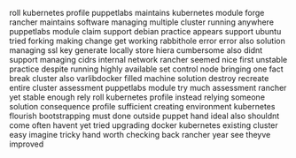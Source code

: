 roll kubernetes profile puppetlabs maintains kubernetes module forge rancher maintains software managing multiple cluster running anywhere puppetlabs module claim support debian practice appears support ubuntu tried forking making change get working rabbithole error error also solution managing ssl key generate locally store hiera cumbersome also didnt support managing cidrs internal network rancher seemed nice first unstable practice despite running highly available set control node bringing one fact break cluster also varlibdocker filled machine solution destroy recreate entire cluster assessment puppetlabs module try much assessment rancher yet stable enough rely roll kubernetes profile instead relying someone solution consequence profile sufficient creating environment kubernetes flourish bootstrapping must done outside puppet hand ideal also shouldnt come often havent yet tried upgrading docker kubernetes existing cluster easy imagine tricky hand worth checking back rancher year see theyve improved